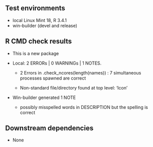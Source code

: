 ## Test environments

* local Linux Mint 18, R 3.4.1
* win-builder (devel and release)

## R CMD check results

* This is a new package
* Local: 2 ERRORs | 0 WARNINGs | 1 NOTES.
    * 2 Errors in .check_ncores(length(names)) : 7 simultaneous processes spawned are correct

    * Non-standard file/directory found at top level: ‘Icon’
    
* Win-builder generated 1 NOTE

    * possibly misspelled words in DESCRIPTION but the spelling is correct


## Downstream dependencies

* None
